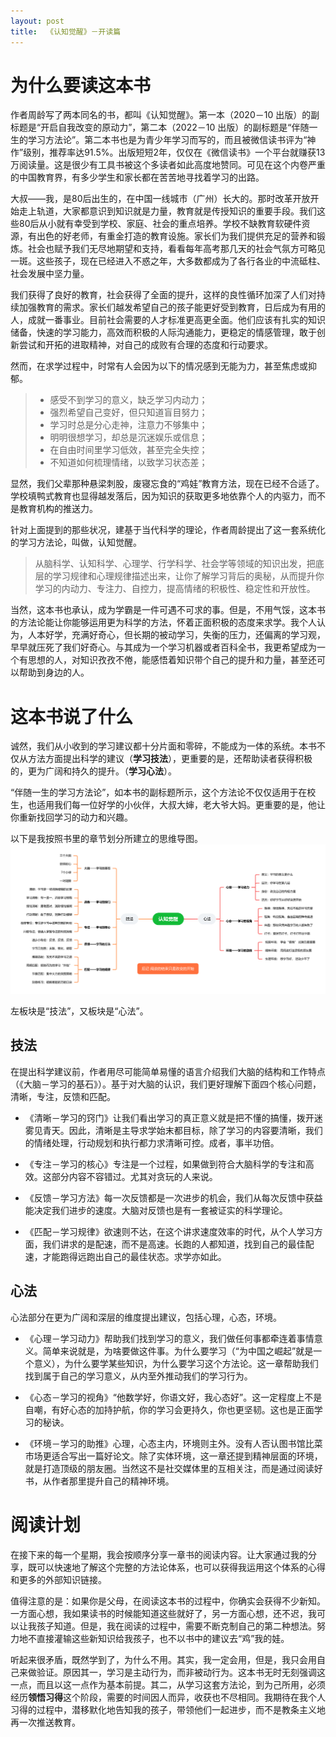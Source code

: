 ```yaml
---
layout: post
title:  《认知觉醒》－开读篇
---
```


# 为什么要读这本书

作者周龄写了两本同名的书，都叫《认知觉醒》。第一本（2020－10 出版）的副标题是“开启自我改变的原动力”，第二本（2022－10 出版）的副标题是“伴随一生的学习方法论”。第二本书也是为青少年学习而写的，而且被微信读书评为“神作”级别，推荐率达91.5%。出版短短2年，仅仅在《微信读书》一个平台就赚获13万阅读量。这是很少有工具书被这个多读者如此高度地赞同。可见在这个内卷严重的中国教育界，有多少学生和家长都在苦苦地寻找着学习的出路。

大叔——我，是80后出生的，在中国一线城市（广州）长大的。那时改革开放开始走上轨道，大家都意识到知识就是力量，教育就是传授知识的重要手段。我们这些80后从小就有幸受到学校、家庭、社会的重点培养。学校不缺教育软硬件资源，有出色的好老师，有重金打造的教育设施。家长们为我们提供充足的营养和锻炼。社会也赋予我们无尽地期望和支持，看看每年高考那几天的社会气氛方可略见一斑。这些孩子，现在已经进入不惑之年，大多数都成为了各行各业的中流砥柱、社会发展中坚力量。

我们获得了良好的教育，社会获得了全面的提升，这样的良性循环加深了人们对持续加强教育的需求。家长们越发希望自己的孩子能更好受到教育，日后成为有用的人，成就一番事业。目前社会需要的人才标准更高更全面。他们应该有扎实的知识储备，快速的学习能力，高效而积极的人际沟通能力，更稳定的情感管理，敢于创新尝试和开拓的进取精神，对自己的成败有合理的态度和行动要求。

然而，在求学过程中，时常有人会因为以下的情况感到无能为力，甚至焦虑或抑郁。

>- 感受不到学习的意义，缺乏学习内动力；
>- 强烈希望自己变好，但只知道盲目努力；
>- 学习时总是分心走神，注意力不够集中；
>- 明明很想学习，却总是沉迷娱乐或信息；
>- 在自由时间里学习低效，甚至完全失控；
>- 不知道如何梳理情绪，以致学习状态差；

显然，我们父辈那种悬梁刺股，废寝忘食的“鸡娃”教育方法，现在已经不合适了。学校填鸭式教育也显得越发落后，因为知识的获取更多地依靠个人的内驱力，而不是教育机构的推送力。

针对上面提到的那些状况，建基于当代科学的理论，作者周龄提出了这一套系统化的学习方法论，叫做，认知觉醒。

> 从脑科学、认知科学、心理学、行学科学、社会学等领域的知识出发，把底层的学习规律和心理规律描述出来，让你了解学习背后的奥秘，从而提升你学习的内动力、专注力、自控力，提高情绪的积极性、稳定性和开放性。

当然，这本书也承认，成为学霸是一件可遇不可求的事。但是，不用气馁，这本书的方法论能让你能够运用更为科学的方法，怀着正面积极的态度来求学。我个人认为，人本好学，充满好奇心，但长期的被动学习，失衡的压力，还偏离的学习观，早早就压死了我们好奇心。与其成为一个学习机器或者百科全书，我更希望成为一个有思想的人，对知识孜孜不倦，能感悟着知识带个自己的提升和力量，甚至还可以帮助到身边的人。


# 这本书说了什么


诚然，我们从小收到的学习建议都十分片面和零碎，不能成为一体的系统。本书不仅从方法方面提出科学的建议（**学习技法**），更重要的是，还帮助读者获得积极的，更为广阔和持久的提升。（**学习心法**）。

“伴随一生的学习方法论”，如本书的副标题所示，这个方法论不仅仅适用于在校生，也适用我们每一位好学的小伙伴，大叔大婶，老大爷大妈。更重要的是，他让你重新找回学习的动力和兴趣。

以下是我按照书里的章节划分所建立的思维导图。
![思维导图](/assets/%E8%84%91%E5%9B%BE%E8%AE%A4%E7%9F%A5%E8%A7%89%E9%86%92.PNG)

左板块是“技法”，又板块是“心法”。

## 技法
在提出科学建议前，作者用尽可能简单易懂的语言介绍我们大脑的结构和工作特点（《大脑－学习的基石》）。基于对大脑的认识，我们更好理解下面四个核心问题，清晰，专注，反馈和匹配。

- 《清晰－学习的窍门》让我们看出学习的真正意义就是把不懂的搞懂，拨开迷雾见青天。因此，清晰是主导求学始末都目标，除了学习的内容要清晰，我们的情绪处理，行动规划和执行都力求清晰可控。成者，事半功倍。

- 《专注－学习的核心》专注是一个过程，如果做到符合大脑科学的专注和高效。这部分内容不容错过。尤其对贪玩的人来说。

- 《反馈－学习方法》每一次反馈都是一次进步的机会，我们从每次反馈中获益能决定我们进步的速度。大脑对反馈也是有一套被证实的科学理论。

- 《匹配－学习规律》欲速则不达，在这个讲求速度效率的时代，从个人学习方面，我们讲求的是配速，而不是高速。长跑的人都知道，找到自己的最佳配速，才能跑得远跑出自己的最佳状态。求学亦如此。

## 心法

心法部分在更为广阔和深层的维度提出建议，包括心理，心态，环境。

- 《心理－学习动力》帮助我们找到学习的意义，我们做任何事都牵连着事情意义。简单来说就是，为啥要做这件事。为什么要学习（“为中国之崛起”就是一个意义），为什么要学某些知识，为什么要学习这个方法论。这一章帮助我们找到属于自己的学习意义，从内至外推动我们的学习行为。
 
- 《心态－学习的视角》“他数学好，你语文好，我心态好”。这一定程度上不是自嘲，有好心态的加持护航，你的学习会更持久，你也更坚韧。这也是正面学习的秘诀。

- 《环境－学习的助推》心理，心态主内，环境则主外。没有人否认图书馆比菜市场更适合写出一篇好论文。除了实体环境，这一章还提到精神层面的环境，就是打造顶级的朋友圈。当然这不是社交媒体里的互相关注，而是通过阅读好书，从作者那里提升自己的精神环境。


# 阅读计划

在接下来的每一个星期，我会按顺序分享一章书的阅读内容。让大家通过我的分享，既可以快速地了解这个完整的方法论体系，也可以获得我运用这个体系的心得和更多的外部知识链接。

值得注意的是：如果你是父母，在阅读这本书的过程中，你确实会获得不少新知。一方面心想，我如果读书的时候能知道这些就好了，另一方面心想，还不迟，我可以让我孩子知道。但是，我在阅读的过程中，需要不断克制自己的第二种想法。努力地不直接灌输这些新知识给我孩子，也不以书中的建议去“鸡”我的娃。

听起来很矛盾，既然学到了，为什么不用。其实，我一定会用，但是，我只会用自己来做验证。原因其一，学习是主动行为，而非被动行为。这本书无时无刻强调这一点，而且以这一点作为基本前提。其二，从学习这套方法论，到为己所用，必须经历**领悟习得**这个阶段，需要的时间因人而异，收获也不尽相同。我期待在我个人习得的过程中，潜移默化地告知我的孩子，带领他们一起进步，而不是教条主义地再一次推送教育。


<!--stackedit_data:
eyJoaXN0b3J5IjpbNjAwMjQ1NTYsLTIzNjMxMTIyMywtMTg1Nz
I0NjE0MSwtMTcyNzIyNDM0MiwtNDcxNTMwMTgsLTExNDYyMDc3
MzcsLTYzMTkzMDM5MSwtMTU0MjkzODkxMywtMTkzNjc1MjIzOS
wtOTkwNDM1MDUxLC0xMDU1OTU0NjA4LC0yMDA3NDA0NzQzLC0x
MTk3MjAyODgzLC02MjE3Mjk4NjUsMjA3NTMwNDM2MCwtMTM3MT
gzNjIyXX0=
-->